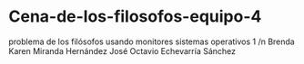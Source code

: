 # Cena-de-los-filosofos-equipo-4
problema de los filósofos usando monitores sistemas operativos 1 /n
Brenda Karen Miranda Hernández
José Octavio Echevarría Sánchez
